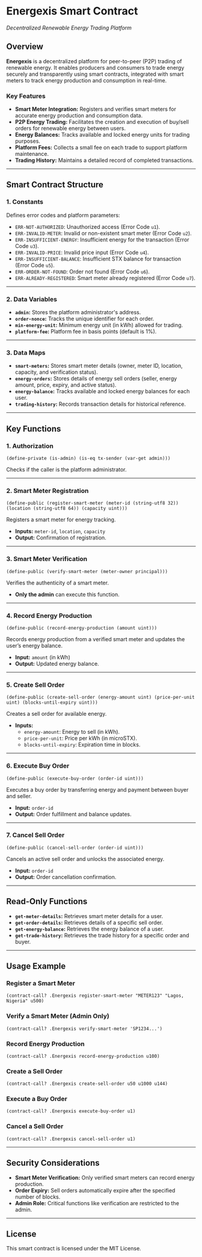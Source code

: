 # **Energexis Smart Contract**  
*Decentralized Renewable Energy Trading Platform*

## Overview  
**Energexis** is a decentralized platform for peer-to-peer (P2P) trading of renewable energy. It enables producers and consumers to trade energy securely and transparently using smart contracts, integrated with smart meters to track energy production and consumption in real-time.

### Key Features
- **Smart Meter Integration:** Registers and verifies smart meters for accurate energy production and consumption data.
- **P2P Energy Trading:** Facilitates the creation and execution of buy/sell orders for renewable energy between users.
- **Energy Balances:** Tracks available and locked energy units for trading purposes.
- **Platform Fees:** Collects a small fee on each trade to support platform maintenance.
- **Trading History:** Maintains a detailed record of completed transactions.

---

## Smart Contract Structure

### 1. **Constants**
Defines error codes and platform parameters:
- `ERR-NOT-AUTHORIZED`: Unauthorized access (Error Code `u1`).
- `ERR-INVALID-METER`: Invalid or non-existent smart meter (Error Code `u2`).
- `ERR-INSUFFICIENT-ENERGY`: Insufficient energy for the transaction (Error Code `u3`).
- `ERR-INVALID-PRICE`: Invalid price input (Error Code `u4`).
- `ERR-INSUFFICIENT-BALANCE`: Insufficient STX balance for transaction (Error Code `u5`).
- `ERR-ORDER-NOT-FOUND`: Order not found (Error Code `u6`).
- `ERR-ALREADY-REGISTERED`: Smart meter already registered (Error Code `u7`).

---

### 2. **Data Variables**
- **`admin`:** Stores the platform administrator's address.
- **`order-nonce`:** Tracks the unique identifier for each order.
- **`min-energy-unit`:** Minimum energy unit (in kWh) allowed for trading.
- **`platform-fee`:** Platform fee in basis points (default is 1%).

---

### 3. **Data Maps**
- **`smart-meters`:** Stores smart meter details (owner, meter ID, location, capacity, and verification status).
- **`energy-orders`:** Stores details of energy sell orders (seller, energy amount, price, expiry, and active status).
- **`energy-balance`:** Tracks available and locked energy balances for each user.
- **`trading-history`:** Records transaction details for historical reference.

---

## Key Functions

### 1. **Authorization**
```clarity
(define-private (is-admin) (is-eq tx-sender (var-get admin)))
```
Checks if the caller is the platform administrator.

---

### 2. **Smart Meter Registration**
```clarity
(define-public (register-smart-meter (meter-id (string-utf8 32)) (location (string-utf8 64)) (capacity uint)))
```
Registers a smart meter for energy tracking.  
- **Inputs:** `meter-id`, `location`, `capacity`  
- **Output:** Confirmation of registration.

---

### 3. **Smart Meter Verification**
```clarity
(define-public (verify-smart-meter (meter-owner principal)))
```
Verifies the authenticity of a smart meter.  
- **Only the admin** can execute this function.

---

### 4. **Record Energy Production**
```clarity
(define-public (record-energy-production (amount uint)))
```
Records energy production from a verified smart meter and updates the user’s energy balance.  
- **Input:** `amount` (in kWh)  
- **Output:** Updated energy balance.

---

### 5. **Create Sell Order**
```clarity
(define-public (create-sell-order (energy-amount uint) (price-per-unit uint) (blocks-until-expiry uint)))
```
Creates a sell order for available energy.  
- **Inputs:**  
  - `energy-amount`: Energy to sell (in kWh).  
  - `price-per-unit`: Price per kWh (in microSTX).  
  - `blocks-until-expiry`: Expiration time in blocks.

---

### 6. **Execute Buy Order**
```clarity
(define-public (execute-buy-order (order-id uint)))
```
Executes a buy order by transferring energy and payment between buyer and seller.  
- **Input:** `order-id`  
- **Output:** Order fulfillment and balance updates.

---

### 7. **Cancel Sell Order**
```clarity
(define-public (cancel-sell-order (order-id uint)))
```
Cancels an active sell order and unlocks the associated energy.  
- **Input:** `order-id`  
- **Output:** Order cancellation confirmation.

---

## Read-Only Functions
- **`get-meter-details`:** Retrieves smart meter details for a user.
- **`get-order-details`:** Retrieves details of a specific sell order.
- **`get-energy-balance`:** Retrieves the energy balance of a user.
- **`get-trade-history`:** Retrieves the trade history for a specific order and buyer.

---

## Usage Example

### Register a Smart Meter
```clarity
(contract-call? .Energexis register-smart-meter "METER123" "Lagos, Nigeria" u500)
```

### Verify a Smart Meter (Admin Only)
```clarity
(contract-call? .Energexis verify-smart-meter 'SP1234...')
```

### Record Energy Production
```clarity
(contract-call? .Energexis record-energy-production u100)
```

### Create a Sell Order
```clarity
(contract-call? .Energexis create-sell-order u50 u1000 u144)
```

### Execute a Buy Order
```clarity
(contract-call? .Energexis execute-buy-order u1)
```

### Cancel a Sell Order
```clarity
(contract-call? .Energexis cancel-sell-order u1)
```

---

## Security Considerations
- **Smart Meter Verification:** Only verified smart meters can record energy production.
- **Order Expiry:** Sell orders automatically expire after the specified number of blocks.
- **Admin Role:** Critical functions like verification are restricted to the admin.

---

## License
This smart contract is licensed under the MIT License.